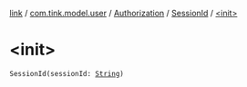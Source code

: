[link](../../../index.md) / [com.tink.model.user](../../index.md) / [Authorization](../index.md) / [SessionId](index.md) / [&lt;init&gt;](./-init-.md)

# &lt;init&gt;

`SessionId(sessionId: `[`String`](https://kotlinlang.org/api/latest/jvm/stdlib/kotlin/-string/index.html)`)`